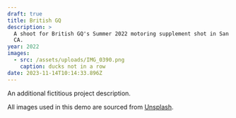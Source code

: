```yaml
---
draft: true
title: British GQ
description: >
  A shoot for British GQ's Summer 2022 motoring supplement shot in San Diego,
  CA.
year: 2022
images:
  - src: /assets/uploads/IMG_0390.png
    caption: ducks not in a row
date: 2023-11-14T10:14:33.896Z
---
```


An additional fictitious project description.

All images used in this demo are sourced from [Unsplash](https://unsplash.com/).
